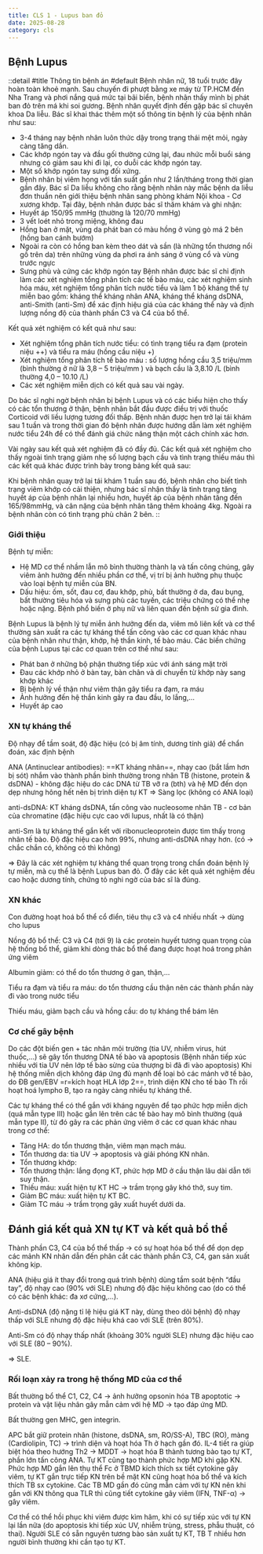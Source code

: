 ```yaml
---
title: CLS 1 - Lupus ban đỏ
date: 2025-08-28
category: cls
---
```


## Bệnh Lupus

::detail
#title
Thông tin bệnh án
#default
Bệnh nhân nữ, 18 tuổi trước đây hoàn toàn khoẻ mạnh. Sau chuyến đi phượt bằng xe máy từ TP.HCM đến Nha Trang và phơi nắng quá mức tại bãi biển, bệnh nhân thấy mình bị phát ban đỏ trên má khi soi gương. Bệnh nhân quyết định đến gặp bác sĩ chuyên khoa Da liễu. Bác sĩ khai thác thêm một số thông tin bệnh lý của bệnh nhân như sau:

- 3-4 tháng nay bệnh nhân luôn thức dậy trong trạng thái mệt mỏi, ngày càng tăng dần.
- Các khớp ngón tay và đầu gối thường cứng lại, đau nhức mỗi buổi sáng nhưng có giảm sau khi đi lại, co duỗi các khớp ngón tay.
- Một số khớp ngón tay sưng đối xứng.
- Bệnh nhân bị viêm họng với tần suất gần như 2 lần/tháng trong thời gian gần đây.
Bác sĩ Da liễu không cho rằng bệnh nhân này mắc bệnh da liễu đơn thuần nên giới thiệu bệnh nhân sang phòng khám Nội khoa - Cơ xương khớp. Tại đây, bệnh nhân được bác sĩ thăm khám và ghi nhận:
- Huyết áp 150/95 mmHg (thường là 120/70 mmHg)
- 3 vết loét nhỏ trong miệng, không đau
- Hồng ban ở mặt, vùng da phát ban có màu hồng ở vùng gò má 2 bên (hồng ban cánh bướm)
- Ngoài ra còn có hồng ban kèm theo dát và sần (là những tổn thương nổi gồ trên da) trên những vùng da phơi ra ánh sáng ở vùng cổ và vùng trước ngực
- Sưng phù và cứng các khớp ngón tay Bệnh nhân được bác sĩ chỉ định làm các xét nghiệm tổng phân tích các tế bào máu, các xét nghiệm sinh hóa máu, xét nghiệm tổng phân tích nước tiểu và làm 1 bộ kháng thể tự miễn bao gồm: kháng thể kháng nhân ANA, kháng thể kháng dsDNA, anti-Smith (anti-Sm) để xác định hiệu giá của các kháng thể này và định lượng nồng độ của thành phần C3 và C4 của bổ thể.

Kết quả xét nghiệm có kết quả như sau:

- Xét nghiệm tổng phân tích nước tiểu: có tình trạng tiểu ra đạm (protein niệu ++)
và tiểu ra máu (hồng cầu niệu +)
- Xét nghiệm tổng phân tích tế bào máu : số lượng hồng cầu 3,5 triệu/mm (bình
thường ở nữ là 3,8 – 5 triệu/mm ) và bạch cầu là 3,8.10 /L (bình thường 4,0 –
10.10 /L)
- Các xét nghiệm miễn dịch có kết quả sau vài ngày.

Do bác sĩ nghi ngờ bệnh nhân bị bệnh Lupus và có các biểu hiện cho thấy có các tổn thương ở thận, bệnh nhân bắt đầu được điều trị với thuốc Corticoid với liều lượng tương đối thấp. Bệnh nhân được hẹn trở lại tái khám sau 1 tuần và trong thời gian đó bệnh nhân được hướng dẫn làm xét nghiệm nước tiểu 24h để có thể đánh giá chức năng thận một cách chính xác hơn.

Vài ngày sau kết quả xét nghiệm đã có đầy đủ. Các kết quả xét nghiệm cho thấy ngoài tình trạng giảm nhẹ số lượng bạch cầu và tình trạng thiếu máu thì các kết quả khác được trình bày trong bảng kết quả sau:

Khi bệnh nhân quay trở lại tái khám 1 tuần sau đó, bệnh nhân cho biết tình trạng viêm khớp có cải thiện, nhưng bác sĩ nhận thấy là tình trạng tăng huyết áp của bệnh nhân lại nhiều hơn, huyết áp của bệnh nhân tăng đến 165/98mmHg, và cân nặng của bệnh nhân tăng thêm khoảng 4kg. Ngoài ra bệnh nhân còn có tình trạng phù chân 2 bên.
::

### Giới thiệu

Bệnh tự miễn:

- Hệ MD cơ thể nhầm lẫn mô bình thường thành lạ và tấn công chúng, gây viêm ảnh hưởng đến nhiều phần cơ thể, vị trí bị ảnh hưởng phụ thuộc vào loại bệnh tự miễn của BN.
- Dấu hiệu: ốm, sốt, đau cơ, đau khớp, phù, bất thường ở da, đau bụng, bất thường tiêu hóa và sưng phù các tuyến, các triệu chứng có thể nhẹ hoặc nặng. Bệnh phổ biến ở phụ nữ và liên quan đến bệnh sử gia đình.

Bệnh Lupus là bệnh lý tự miễn ảnh hưởng đến da, viêm mô liên kết và cơ thể
thường sản xuất ra các tự kháng thể tấn công vào các cơ quan khác nhau của
bệnh nhân như thận, khớp, hệ thần kinh, tế bào máu. Các biến chứng của bệnh
Lupus tại các cơ quan trên cơ thể như sau:

- Phát ban ở những bộ phận thường tiếp xúc với ánh sáng mặt trời
- Đau các khớp nhỏ ở bàn tay, bàn chân và di chuyển từ khớp này sang khớp
khác
- Bị bệnh lý về thận như viêm thận gây tiểu ra đạm, ra máu
- Ảnh hưởng đến hệ thần kinh gây ra đau đầu, lo lắng,...
- Huyết áp cao

### XN tự kháng thể

Độ nhạy để tầm soát, độ đặc hiệu (có bị âm tính, dương tính giả) để chẩn đoán, xác định bệnh

ANA (Antinuclear antibodies): ==KT kháng nhân==, nhạy cao (bắt lầm hơn bị sót) nhắm vào thành phần bình thường trong nhân TB (histone, protein & dsDNA) - không đặc hiệu do các DNA từ TB vỡ ra (bth) và hệ MD đến dọn dẹp nhưng hông hết nên bị trình diện tự KT => Sàng lọc (không có ANA loại)

anti-dsDNA: KT kháng dsDNA, tấn công vào nucleosome nhân TB - cơ bản của chromatine (đặc hiệu cực cao với lupus, nhất là có thận)

anti-Sm là tự kháng thể gắn kết với ribonucleoprotein được tìm thấy trong nhân
tế bào. Độ đặc hiệu cao hơn 99%, nhưng anti-dsDNA nhạy hơn. (có → chắc chắn có, không có thì không)

=> Đây là các xét nghiệm tự kháng thể quan trọng trong chẩn đoán bệnh lý tự
miễn, mà cụ thể là bệnh Lupus ban đỏ. Ở đây các kết quả xét nghiệm đều cao
hoặc dương tính, chứng tỏ nghi ngờ của bác sĩ là đúng.

### XN khác

Con đường hoạt hoá bổ thể cổ điển, tiêu thụ c3 và c4 nhiều nhất → dùng cho lupus

Nồng độ bổ thể: C3 và C4 (tới 9) là các protein huyết tương quan trọng của hệ thống bổ thể, giảm khi dòng thác bổ thể đang được hoạt hoá trong phản ứng viêm

Albumin giảm: có thể do tổn thương ở gan, thận,...

Tiểu ra đạm và tiểu ra máu: do tổn thương cầu thận nên các thành phần này đi
vào trong nước tiểu

Thiếu máu, giảm bạch cầu và hồng cầu: do tự kháng thể bám lên

### Cơ chế gây bệnh

Do các đột biến gen + tác nhân môi trường (tia UV, nhiễm virus, hút thuốc,...) sẽ gây tổn thương DNA tế bào và apoptosis (Bệnh nhân tiếp xúc nhiều với tia UV nên lớp tế bào sừng của thượng bì đã đi vào apoptosis)
Khi hệ thống miễn dịch không đáp ứng đủ mạnh để loại bỏ các mảnh vỡ tế bào, do ĐB gen/EBV =r=kích hoạt HLA lớp 2==, trình diện KN cho tế bào Th rồi hoạt hoá lympho B,  tạo ra ngày càng nhiều tự kháng thể.

Các tự kháng thể có thể gắn với kháng nguyên để tạo phức hợp miễn dịch (quá mẫn type III) hoặc gắn lên trên các tế bào hay mô bình thường (quá mẫn type II), từ đó gây ra các phản ứng viêm ở các cơ quan khác nhau trong cơ thể:

- Tăng HA: do tổn thương thận, viêm mạn mạch máu.
- Tổn thương da: tia UV → apoptosis và giải phóng KN nhân.
- Tổn thương khớp:
- Tổn thương thận: lắng đọng KT, phức hợp MD ở cầu thận lâu dài dẫn tới suy thận.
- Thiếu máu: xuất hiện tự KT HC → trầm trọng gây khó thở, suy tim.
- Giảm BC máu: xuất hiện tự KT BC.
- Giảm TC máu → trầm trọng gây xuất huyết dưới da.

## Đánh giá kết quả XN tự KT và kết quả bổ thể

Thành phần C3, C4 của bổ thể thấp → có sự hoạt hóa bổ thể để dọn dẹp các mảnh KN nhân dẫn đến phân cắt các thành phần C3, C4, gan sản xuất không kịp.

ANA (hiệu giá ít thay đổi trong quá trình bệnh) dùng tầm soát bệnh “đầu tay”, độ nhạy cao (90% với SLE) nhưng độ đặc hiệu không cao (do có thể có các bệnh khác: đa xơ cứng,…).

Anti-dsDNA (độ nặng tỉ lệ hiệu giá KT này, dùng theo dõi bệnh) độ nhạy thấp với SLE nhưng độ đặc hiệu khá cao với SLE (trên 80%).

Anti-Sm có độ nhạy thấp nhất (khoảng 30% người SLE) nhưng đặc hiệu cao với SLE (80 – 90%).

=> SLE.

### Rối loạn xảy ra trong hệ thống MD của cơ thể

Bất thường bổ thể C1, C2, C4 → ảnh hưởng opsonin hóa TB apoptotic → protein và vật liệu nhân gây mẫn cảm với hệ MD → tạo đáp ứng MD.

Bất thường gen MHC, gen integrin.

APC bắt giữ protein nhân (histone, dsDNA, sm, RO/SS-A), TBC (RO), màng (Cardiolipin, TC) → trình diện và hoạt hóa Th ở hạch gần đó. IL-4 tiết ra giúp biệt hóa theo hướng Th2 → MDDT → hoạt hóa B thành tương bào tạo tự KT, phần lớn tấn công ANA. Tự KT cũng tạo thành phức hợp MD khi gặp KN. Phức hợp MD gắn lên thụ thể Fc ở TBMD kích thích sx tiết cytokine gây viêm, tự KT gắn trực tiếp KN trên bề mặt KN cũng hoạt hóa bổ thể và kích thích TB sx cytokine. Các TB MD gần đó cũng mẫn cảm với tự KN nên khi gắn với KN thông qua TLR thì cũng tiết cytokine gây viêm (IFN, TNF-α) → gây viêm.

Cơ thể có thể hồi phục khi viêm được kìm hãm, khi có sự tiếp xúc với tự KN lại lần nữa (do apoptosis khi tiếp xúc UV, nhiễm trùng, stress, phẫu thuật, có thai). Người SLE có sẵn nguyên tương bào sản xuất tự KT, TB T nhiều hơn người bình thường khi cần tạo tự KT.
